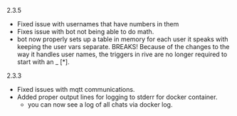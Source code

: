 2.3.5
 * Fixed issue with usernames that have numbers in them
 * Fixes issue with bot not being able to do math.
 * bot now properly sets up a table in memory for each user it speaks with
   keeping the user vars separate.
 BREAKS!
   Because of the changes to the way it handles user names, the triggers in 
   rive are no longer required to start with an _ [*]. 

2.3.3
 * Fixed issues with mqtt communications.
 * Added proper output lines for logging to stderr for docker container.
     - you can now see a log of all chats via docker log.